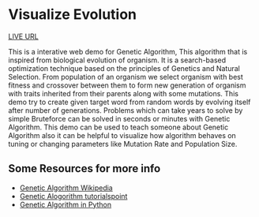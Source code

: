 # Visualize Evolution
[LIVE URL](https://tarun-bisht.github.io/evolution-visualizer/)

This is a interative web demo for Genetic Algorithm, This algorithm that is inspired from biological evolution of organism. It is a search-based optimization technique based on the principles of Genetics and Natural Selection. From population of an organism we select organism with best fitness and crossover between them to form new generation of organism with traits inherited from their parents along with some mutations. This demo try to create given target word from random words by evolving itself after number of generations. Problems which can take years to solve by simple Bruteforce can be solved in seconds or minutes with Genetic Algorithm. This demo can be used to teach someone about Genetic Algorithm also it can be helpful to visualize how algorithm behaves on tuning or changing parameters like Mutation Rate and Population Size.

## Some Resources for more info
- [Genetic Algorithm Wikipedia](https://en.wikipedia.org/wiki/Genetic_algorithm)
- [Genetic Alogorithm tutorialspoint](https://www.tutorialspoint.com/genetic_algorithms/genetic_algorithms_introduction)
- [Genetic Algorithm in Python](https://github.com/tarun-bisht/AI/tree/master/Genetic%20Algorithm)
